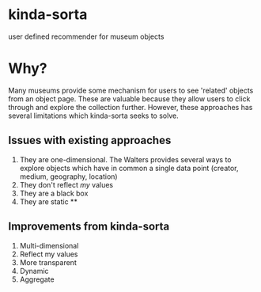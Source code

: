 # kinda-sorta
user defined recommender for museum objects 


# Why? 
Many museums provide some mechanism for users to see 'related' objects from an object page. These are valuable because they allow users to click through and explore the collection further. However, these approaches has several limitations which kinda-sorta seeks to solve. 

Issues with existing approaches
--------------------------------
1. They are one-dimensional. The Walters provides several ways to explore objects which have in common a single data point (creator, medium, geography, location)
2. They don't reflect *my* values
3. They are a black box
4. They are static **

Improvements from kinda-sorta
------------------------------
1. Multi-dimensional 
2. Reflect my values
3. More transparent
4. Dynamic 
5. Aggregate 


